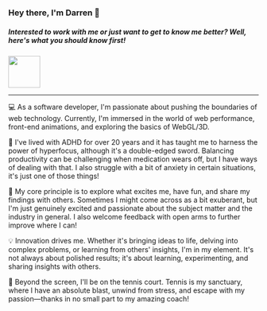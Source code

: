 ### Hey there, I'm Darren 👋
##### Interested to work with me or just want to get to know me better? Well, here's what you should know first!

[<img height="64px" src="https://github.com/mrdarrengriffin/mrdarrengriffin/assets/6920899/34a2e49f-0137-4ba4-b632-156991784c18">](https://ukdevawards.co.uk/2024-shortlist/#:~:text=Darren%20Griffin)

---
💻 As a software developer, I'm passionate about pushing the boundaries of web technology. Currently, I'm immersed in the world of web performance, front-end animations, and exploring the basics of WebGL/3D.

🤪 I've lived with ADHD for over 20 years and it has taught me to harness the power of hyperfocus, although it's a double-edged sword. Balancing productivity can be challenging when medication wears off, but I have ways of dealing with that. I also struggle with a bit of anxiety in certain situations, it's just one of those things!

🚀 My core principle is to explore what excites me, have fun, and share my findings with others. Sometimes I might come across as a bit exuberant, but I'm just genuinely excited and passionate about the subject matter and the industry in general. I also welcome feedback with open arms to further improve where I can!

💡 Innovation drives me. Whether it's bringing ideas to life, delving into complex problems, or learning from others' insights, I'm in my element. It's not always about polished results; it's about learning, experimenting, and sharing insights with others.

🎾 Beyond the screen, I'll be on the tennis court. Tennis is my sanctuary, where I have an absolute blast, unwind from stress, and escape with my passion—thanks in no small part to my amazing coach!
